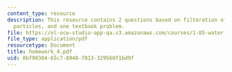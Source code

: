 ```yaml
---
content_type: resource
description: This resource contains 2 questions based on filteration of spherical
  particles, and one textbook problem.
file: https://ol-ocw-studio-app-qa.s3.amazonaws.com/courses/1-85-water-and-wastewater-treatment-engineering-spring-2006/8bf9030465c789487013329560f1bd9f_homework_4.pdf
file_type: application/pdf
resourcetype: Document
title: homework_4.pdf
uid: 8bf90304-65c7-8948-7013-329560f1bd9f
---
```

